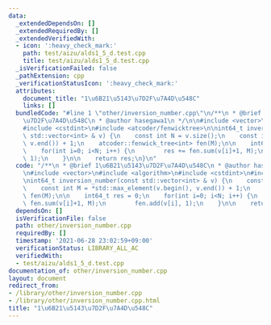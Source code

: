 ```yaml
---
data:
  _extendedDependsOn: []
  _extendedRequiredBy: []
  _extendedVerifiedWith:
  - icon: ':heavy_check_mark:'
    path: test/aizu/alds1_5_d.test.cpp
    title: test/aizu/alds1_5_d.test.cpp
  _isVerificationFailed: false
  _pathExtension: cpp
  _verificationStatusIcon: ':heavy_check_mark:'
  attributes:
    document_title: "1\u6B21\u5143\u7D2F\u7A4D\u548C"
    links: []
  bundledCode: "#line 1 \"other/inversion_number.cpp\"\n/**\n * @brief 1\u6B21\u5143\
    \u7D2F\u7A4D\u548C\n * @author hasegawa1\n */\n\n#include <vector>\n#include <algorithm>\n\
    #include <cstdint>\n#include <atcoder/fenwicktree>\n\nint64_t inversion_number(const\
    \ std::vector<int> & v) {\n    const int N = v.size();\n    const int M = *std::max_element(v.begin(),\
    \ v.end()) + 1;\n    atcoder::fenwick_tree<int> fen(M);\n\n    int64_t res = 0;\n\
    \    for(int i=0; i<N; i++) {\n        res += fen.sum(v[i]+1, M);\n        fen.add(v[i],\
    \ 1);\n    }\n\n    return res;\n}\n"
  code: "/**\n * @brief 1\u6B21\u5143\u7D2F\u7A4D\u548C\n * @author hasegawa1\n */\n\
    \n#include <vector>\n#include <algorithm>\n#include <cstdint>\n#include <atcoder/fenwicktree>\n\
    \nint64_t inversion_number(const std::vector<int> & v) {\n    const int N = v.size();\n\
    \    const int M = *std::max_element(v.begin(), v.end()) + 1;\n    atcoder::fenwick_tree<int>\
    \ fen(M);\n\n    int64_t res = 0;\n    for(int i=0; i<N; i++) {\n        res +=\
    \ fen.sum(v[i]+1, M);\n        fen.add(v[i], 1);\n    }\n\n    return res;\n}\n"
  dependsOn: []
  isVerificationFile: false
  path: other/inversion_number.cpp
  requiredBy: []
  timestamp: '2021-06-28 23:02:59+09:00'
  verificationStatus: LIBRARY_ALL_AC
  verifiedWith:
  - test/aizu/alds1_5_d.test.cpp
documentation_of: other/inversion_number.cpp
layout: document
redirect_from:
- /library/other/inversion_number.cpp
- /library/other/inversion_number.cpp.html
title: "1\u6B21\u5143\u7D2F\u7A4D\u548C"
---
```

